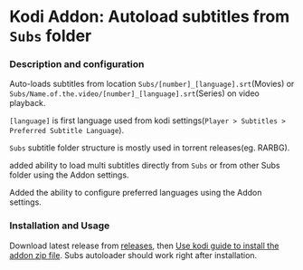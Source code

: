 # Kodi Addon: Autoload subtitles from `Subs` folder

### Description and configuration
Auto-loads subtitles from location `Subs/[number]_[language].srt`(Movies) or `Subs/Name.of.the.video/[number]_[language].srt`(Series) on video playback.

`[language]` is first language used from kodi settings(`Player > Subtitles > Preferred Subtitle Language`).

`Subs` subtitle folder structure is mostly used in torrent releases(eg. RARBG).

added ability to load multi subtitles directly from `Subs` or from other Subs folder using the Addon settings.

Added the ability to configure preferred languages using the Addon settings.

### Installation and Usage
Download latest release from [releases](https://github.com/mussonero/kodi.service.subsautoloader/releases/), then [Use kodi guide to install the addon zip file](https://kodi.wiki/view/Archive:Install_add-ons_from_zip_files). Subs autoloader should work right after installation.



